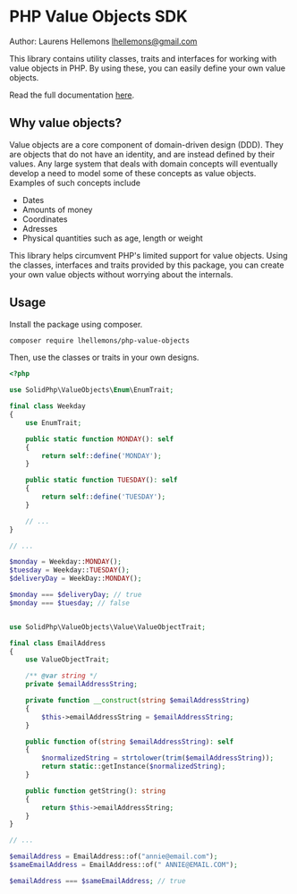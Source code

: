 PHP Value Objects SDK
=====================

Author: Laurens Hellemons <lhellemons@gmail.com>

This library contains utility classes, traits and interfaces for working
 with value objects in PHP. By using these, you can easily define your
 own value objects.

Read the full documentation [here](docs/index.md).

Why value objects?
------------------
Value objects are a core component of domain-driven design (DDD). They are
objects that do not have an identity, and are instead defined by their values.
Any large system that deals with domain concepts will eventually develop
a need to model some of these concepts as value objects.
Examples of such concepts include

- Dates
- Amounts of money
- Coordinates
- Adresses
- Physical quantities such as age, length or weight

This library helps circumvent PHP's limited support for value objects.
Using the classes, interfaces and traits provided by this package, you can 
create your own value objects without worrying about the internals.

Usage
-----

Install the package using composer.

```bash
composer require lhellemons/php-value-objects
```

Then, use the classes or traits in your own designs.

```php
<?php

use SolidPhp\ValueObjects\Enum\EnumTrait;

final class Weekday
{
    use EnumTrait;

    public static function MONDAY(): self
    {
        return self::define('MONDAY');
    }

    public static function TUESDAY(): self
    {
        return self::define('TUESDAY');
    }

    // ...
}

// ...

$monday = Weekday::MONDAY();
$tuesday = Weekday::TUESDAY();
$deliveryDay = WeekDay::MONDAY();

$monday === $deliveryDay; // true
$monday === $tuesday; // false
```

```php

use SolidPhp\ValueObjects\Value\ValueObjectTrait;

final class EmailAddress
{
    use ValueObjectTrait;

    /** @var string */
    private $emailAddressString;

    private function __construct(string $emailAddressString)
    {
        $this->emailAddressString = $emailAddressString;
    }

    public function of(string $emailAddressString): self
    {
        $normalizedString = strtolower(trim($emailAddressString));
        return static::getInstance($normalizedString);
    }

    public function getString(): string
    {
        return $this->emailAddressString;
    }
}

// ...

$emailAddress = EmailAddress::of("annie@email.com");
$sameEmailAddress = EmailAddress::of(" ANNIE@EMAIL.COM");

$emailAddress === $sameEmailAddress; // true
```
